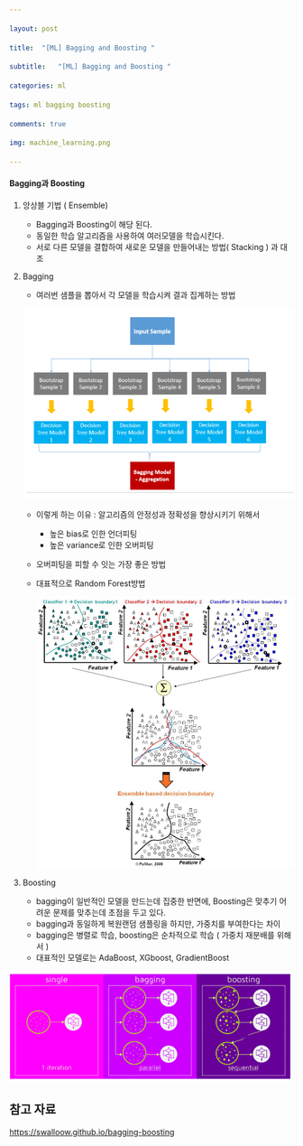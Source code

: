 ```yaml
---

layout: post

title:  "[ML] Bagging and Boosting "

subtitle:   "[ML] Bagging and Boosting "

categories: ml

tags: ml bagging boosting

comments: true

img: machine_learning.png

---
```




#### Bagging과 Boosting 





1. 앙상블 기법 ( Ensemble)
   - Bagging과 Boosting이 해당 된다.
   - 동일한 학습 알고리즘을 사용하여 여러모델을 학습시킨다.
   - 서로 다른 모델을 결합하여 새로운 모델을 만들어내는 방법( Stacking ) 과 대조



2. Bagging

   - 여러번 샘플을 뽑아서 각 모델을 학습시켜 결과 집계하는 방법

   ![bagging_boosting_image_1](/assets/img/machine_learning/bagging_boosting_image_1.PNG)

   - 이렇게 하는 이유 : 알고리즘의 안정성과 정확성을 향상시키기 위해서

     - 높은 bias로 인한 언더피팅
     - 높은 variance로 인한 오버피팅

   - 오버피팅을 피할 수 잇는 가장 좋은 방법 

   - 대표적으로 Random Forest방법 

     ![bagging_boosting_image_2](/assets/img/machine_learning/bagging_boosting_image_2.PNG)

2. Boosting
   - bagging이 일반적인 모델을 만드는데 집중한 반면에, Boosting은 맞추기 어려운 문제를 맞추는데 초점을 두고 있다.
   - bagging과 동일하게 복원랜덤 샘플링을 하지만, 가중치를 부여한다는 차이
   - bagging은 병렬로 학습, boosting은 순차적으로 학습 ( 가중치 재분배를 위해서 )
   - 대표적인 모델로는 AdaBoost, XGboost, GradientBoost

![bagging_boosting_image_3](/assets/img/machine_learning/bagging_boosting_image_3.PNG)





## 참고 자료

https://swalloow.github.io/bagging-boosting